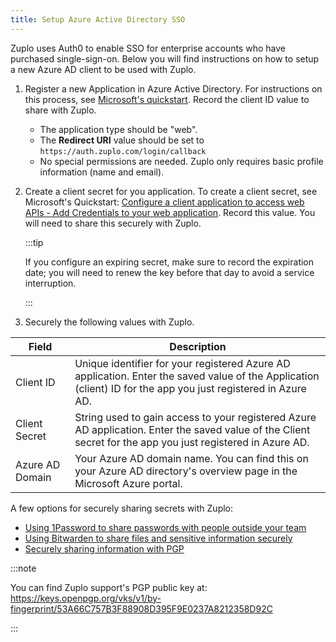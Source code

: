 ```yaml
---
title: Setup Azure Active Directory SSO
---
```


Zuplo uses Auth0 to enable SSO for enterprise accounts who have purchased
single-sign-on. Below you will find instructions on how to setup a new Azure AD
client to be used with Zuplo.

1. Register a new Application in Azure Active Directory. For instructions on
   this process, see
   [Microsoft's quickstart](https://learn.microsoft.com/en-us/entra/identity-platform/quickstart-register-app).
   Record the client ID value to share with Zuplo.

   - The application type should be "web".
   - The **Redirect URI** value should be set to
     `https://auth.zuplo.com/login/callback`
   - No special permissions are needed. Zuplo only requires basic profile
     information (name and email).

2. Create a client secret for you application. To create a client secret, see
   Microsoft's Quickstart:
   [Configure a client application to access web APIs - Add Credentials to your web application](https://learn.microsoft.com/en-us/entra/identity-platform/quickstart-register-app#add-credentials).
   Record this value. You will need to share this securely with Zuplo.

   :::tip

   If you configure an expiring secret, make sure to record the expiration date;
   you will need to renew the key before that day to avoid a service
   interruption.

   :::

3. Securely the following values with Zuplo.

| Field           | Description                                                                                                                                                   |
| --------------- | ------------------------------------------------------------------------------------------------------------------------------------------------------------- |
| Client ID       | Unique identifier for your registered Azure AD application. Enter the saved value of the Application (client) ID for the app you just registered in Azure AD. |
| Client Secret   | String used to gain access to your registered Azure AD application. Enter the saved value of the Client secret for the app you just registered in Azure AD.   |
| Azure AD Domain | Your Azure AD domain name. You can find this on your Azure AD directory's overview page in the Microsoft Azure portal.                                        |

A few options for securely sharing secrets with Zuplo:

- [Using 1Password to share passwords with people outside your team ](https://1password.com/resources/guides/sharing-passwords-with-guests/)
- [Using Bitwarden to share files and sensitive information securely](https://bitwarden.com/blog/how-to-share-files-and-sensitive-information-securely/)
- [Securely sharing information with PGP](https://medium.com/slalom-build/how-to-use-gpg-to-securely-share-secrets-with-your-team-c09c50fe77e3)

:::note

You can find Zuplo support's PGP public key at:
https://keys.openpgp.org/vks/v1/by-fingerprint/53A66C757B3F88908D395F9E0237A8212358D92C

:::
